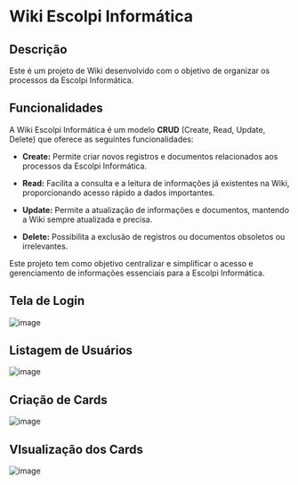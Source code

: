 # Wiki Escolpi Informática

## Descrição

Este é um projeto de Wiki desenvolvido com o objetivo de organizar os processos da Escolpi Informática.

## Funcionalidades

A Wiki Escolpi Informática é um modelo **CRUD** (Create, Read, Update, Delete) que oferece as seguintes funcionalidades:

- **Create:** Permite criar novos registros e documentos relacionados aos processos da Escolpi Informática.

- **Read:** Facilita a consulta e a leitura de informações já existentes na Wiki, proporcionando acesso rápido a dados importantes.

- **Update:** Permite a atualização de informações e documentos, mantendo a Wiki sempre atualizada e precisa.

- **Delete:** Possibilita a exclusão de registros ou documentos obsoletos ou irrelevantes.

Este projeto tem como objetivo centralizar e simplificar o acesso e gerenciamento de informações essenciais para a Escolpi Informática.

## Tela de Login
![image](https://github.com/obelucca/wiki_escolpi/assets/106974931/e6df1714-4a93-464c-b52e-f891b44693ec)
## Listagem de Usuários 
![image](https://github.com/obelucca/wiki_escolpi/assets/106974931/b7f6ef63-72be-423a-bc8f-6927cebed73d)
## Criação de Cards
![image](https://github.com/obelucca/wiki_escolpi/assets/106974931/9fe99df4-8b75-4389-a0e0-9c7cd0246237)
## VIsualização dos Cards
![image](https://github.com/obelucca/wiki_escolpi/assets/106974931/7816812e-5c29-4770-b87c-51b7bcd28243)



